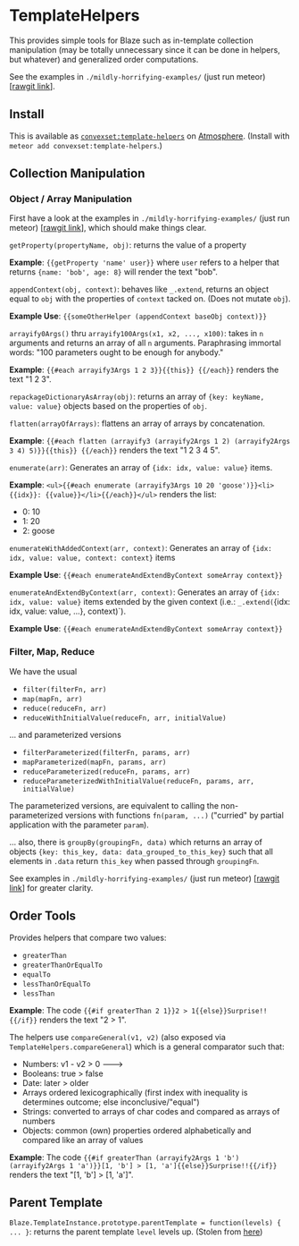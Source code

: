 # TemplateHelpers

This provides simple tools for Blaze such as in-template collection manipulation (may be totally unnecessary since it can be done in helpers, but whatever) and generalized order computations.

See the examples in `./mildly-horrifying-examples/` (just run meteor) [[rawgit link](https://rawgit.com/convexset/meteor-template-helpers/master/public/sample_output.html)].

## Install

This is available as [`convexset:template-helpers`](https://atmospherejs.com/convexset/template-helpers) on [Atmosphere](https://atmospherejs.com/). (Install with `meteor add convexset:template-helpers`.)

## Collection Manipulation

### Object / Array Manipulation

First have a look at the examples in `./mildly-horrifying-examples/` (just run meteor) [[rawgit link](https://rawgit.com/convexset/meteor-template-helpers/master/public/sample_output.html)], which should make things clear.

`getProperty(propertyName, obj)`: returns the value of a property

**Example**: `{{getProperty 'name' user}}` where `user` refers to a helper that returns `{name: 'bob', age: 8}` will render the text "bob".

`appendContext(obj, context)`: behaves like `_.extend`, returns an object equal to `obj` with the properties of `context` tacked on. (Does not mutate `obj`).

**Example Use**: `{{someOtherHelper (appendContext baseObj context)}}`

`arrayify0Args()` thru `arrayify100Args(x1, x2, ..., x100)`: takes in `n` arguments and returns an array of all `n` arguments. Paraphrasing immortal words: "100 parameters ought to be enough for anybody."

**Example**: `{{#each arrayify3Args 1 2 3}}{{this}} {{/each}}` renders the text "1 2 3".

`repackageDictionaryAsArray(obj)`: returns an array of `{key: keyName, value: value}` objects based on the properties of `obj`.

`flatten(arrayOfArrays)`: flattens an array of arrays by concatenation.

**Example**: `{{#each flatten (arrayify3 (arrayify2Args 1 2) (arrayify2Args 3 4) 5)}}{{this}} {{/each}}` renders the text "1 2 3 4 5".

`enumerate(arr)`: Generates an array of `{idx: idx, value: value}` items.

**Example**: `<ul>{{#each enumerate (arrayify3Args 10 20 'goose')}}<li>{{idx}}: {{value}}</li>{{/each}}</ul>` renders the list:
- 0: 10
- 1: 20
- 2: goose

`enumerateWithAddedContext(arr, context)`: Generates an array of `{idx: idx, value: value, context: context}` items

**Example Use**: `{{#each enumerateAndExtendByContext someArray context}}`

`enumerateAndExtendByContext(arr, context)`: Generates an array of `{idx: idx, value: value}` items extended by the given context (i.e.: `_.extend(`{idx: idx, value: value, ...}, context)`).

**Example Use**: `{{#each enumerateAndExtendByContext someArray context}}`

### Filter, Map, Reduce

We have the usual
- `filter(filterFn, arr)`
- `map(mapFn, arr)`
- `reduce(reduceFn, arr)`
- `reduceWithInitialValue(reduceFn, arr, initialValue)`

... and parameterized versions
- `filterParameterized(filterFn, params, arr)`
- `mapParameterized(mapFn, params, arr)`
- `reduceParameterized(reduceFn, params, arr)`
- `reduceParameterizedWithInitialValue(reduceFn, params, arr, initialValue)`

The parameterized versions, are equivalent to calling the non-parameterized versions with functions `fn(param, ...)` ("curried" by partial application with the parameter `param`).

... also, there is `groupBy(groupingFn, data)` which returns an array of objects `{key: this_key, data: data_grouped_to_this_key}` such that all elements in `.data` return `this_key` when passed through `groupingFn`.


See examples in `./mildly-horrifying-examples/` (just run meteor) [[rawgit link](https://rawgit.com/convexset/meteor-template-helpers/master/public/sample_output.html)] for greater clarity.

## Order Tools

Provides helpers that compare two values:
- `greaterThan`
- `greaterThanOrEqualTo`
- `equalTo`
- `lessThanOrEqualTo`
- `lessThan`

**Example**: The code `{{#if greaterThan 2 1}}2 > 1{{else}}Surprise!!{{/if}}` renders the text "2 > 1".

The helpers use `compareGeneral(v1, v2)` (also exposed via `TemplateHelpers.compareGeneral`) which is a general comparator such that:
- Numbers: v1 - v2 > 0 --->
- Booleans: true > false
- Date: later > older
- Arrays ordered lexicographically (first index with inequality is determines outcome; else inconclusive/"equal")
- Strings: converted to arrays of char codes and compared as arrays of numbers
- Objects: common (own) properties ordered alphabetically and compared like an array of values

**Example**: The code `{{#if greaterThan (arrayify2Args 1 'b') (arrayify2Args 1 'a')}}[1, 'b'] > [1, 'a']{{else}}Surprise!!{{/if}}` renders the text "[1, 'b'] > [1, 'a']".


## Parent Template

`Blaze.TemplateInstance.prototype.parentTemplate = function(levels) { ... }`: returns the parent template `level` levels up. (Stolen from [here](http://stackoverflow.com/questions/27949407/how-to-get-the-parent-template-instance-of-the-current-template/27962713#27962713))